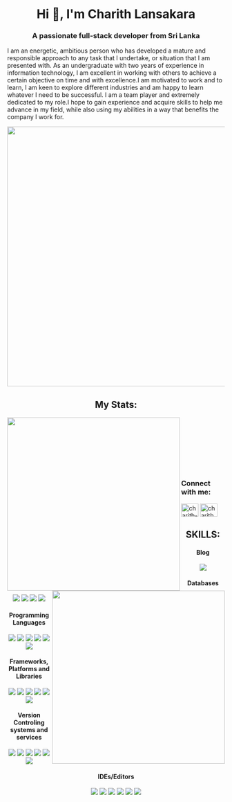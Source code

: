 
<h1 align="center">Hi 👋, I'm Charith Lansakara</h1>
<h3 align="center">A passionate full-stack developer from Sri Lanka</h3>
<p float="center"> 
  
  I am an energetic, ambitious person who has developed a mature and responsible approach to any task that I undertake, or situation that I am presented with. As an undergraduate with two years of experience in information technology, I am excellent in working with others to achieve a certain objective on time and with excellence.I am motivated to work and to learn, I am keen to explore different industries and am happy to learn whatever I need to be successful. I am a team player and extremely dedicated to my role.I hope to gain experience and acquire skills to help me advance in my field, while also using my abilities in a way that benefits the company I work for. 

</p>
<p float="center"> 
<img align="center" width=600px src="https://c.tenor.com/2fXbn6Xtt0UAAAAC/software-software-development.gif">
  </p>
<h2 align='center'>My Stats:</h2>

[<img align="left" src = "https://git-readme-stats-kt8sghnlx-dulshan-perera.vercel.app/api?username=charithlanzzz&&count_private=true&show_icons=true&theme=dark" width="400px"/>](git-readme-stats-lake.vercel.app)

[<img align="right" src = "http://github-readme-streak-stats.herokuapp.com?user=charithlanzzz&theme=dark&date_format=M%20j%5B%2C%20Y%5D" width="400px"/>](https://git.io/streak-stats)

<br/><br/><br/><br/><br/><br/><br/>
<h3 align="left">Connect with me:</h3>
<p align="left">
<a href="https://linkedin.com/in/charith-lansakara-2b5730221" target="blank"><img align="center" src="https://raw.githubusercontent.com/rahuldkjain/github-profile-readme-generator/master/src/images/icons/Social/linked-in-alt.svg" alt="charith-lansakara-2b5730221" height="30" width="40" /></a>
<a href="https://fb.com/charith.lansakara.5" target="blank"><img align="center" src="https://raw.githubusercontent.com/rahuldkjain/github-profile-readme-generator/master/src/images/icons/Social/facebook.svg" alt="charith.lansakara.5" height="30" width="40" /></a>
</p>



<h2 align='center'>SKILLS:</h2>






<h4 align='center'>Blog</h4>
<p align='center'>
  <img src=https://img.shields.io/badge/Medium-12100E?style=for-the-badge&logo=medium&logoColor=white />
</p>
  
  
  
<h4 align='center'>Databases</h4>

<p align='center'>
  <img src=https://img.shields.io/badge/MariaDB-003545?style=for-the-badge&logo=mariadb&logoColor=white/>
  <img src=https://img.shields.io/badge/MongoDB-%234ea94b.svg?style=for-the-badge&logo=mongodb&logoColor=white />
  <img src=https://img.shields.io/badge/mysql-%2300f.svg?style=for-the-badge&logo=mysql&logoColor=white />
  <img src=https://img.shields.io/badge/sqlite-%2307405e.svg?style=for-the-badge&logo=sqlite&logoColor=white />
</p>
  
<h4 align='center'>Programming Languages</h4>
<p align='center'>
  <img src=https://img.shields.io/badge/c-%2300599C.svg?style=for-the-badge&logo=c&logoColor=white />
  <img src=https://img.shields.io/badge/c++-%2300599C.svg?style=for-the-badge&logo=c%2B%2B&logoColor=white />
  <img src=https://img.shields.io/badge/html5-%23E34F26.svg?style=for-the-badge&logo=html5&logoColor=white />
  <img src=https://img.shields.io/badge/java-%23ED8B00.svg?style=for-the-badge&logo=java&logoColor=white />
  <img src=https://img.shields.io/badge/javascript-%23323330.svg?style=for-the-badge&logo=javascript&logoColor=%23F7DF1E />
  <img src=https://img.shields.io/badge/php-%23777BB4.svg?style=for-the-badge&logo=php&logoColor=white />
</p>

<h4 align='center'>Frameworks, Platforms and Libraries</h4>

<p align='center'>
  <img src=https://img.shields.io/badge/laravel-%23FF2D20.svg?style=for-the-badge&logo=laravel&logoColor=white />
  <img src=https://img.shields.io/badge/bootstrap-%23563D7C.svg?style=for-the-badge&logo=bootstrap&logoColor=white />
  <img src=https://img.shields.io/badge/express.js-%23404d59.svg?style=for-the-badge&logo=express&logoColor=%2361DAFB />
  <img src=https://img.shields.io/badge/jquery-%230769AD.svg?style=for-the-badge&logo=jquery&logoColor=white />
  <img src=https://img.shields.io/badge/react-%2320232a.svg?style=for-the-badge&logo=react&logoColor=%2361DAFB />
  <img src=https://img.shields.io/badge/node.js-6DA55F?style=for-the-badge&logo=node.js&logoColor=white />
</p>

<h4 align='center'>Version Controling systems and services</h4>

<p align='center'>
  <img src=https://img.shields.io/badge/Postman-FF6C37?style=for-the-badge&logo=postman&logoColor=white/>
  <img src=https://img.shields.io/badge/git-%23F05033.svg?style=for-the-badge&logo=git&logoColor=white/>
  <img src=https://img.shields.io/badge/github-%23121011.svg?style=for-the-badge&logo=github&logoColor=white/>
  <img src=https://img.shields.io/badge/gitlab-%23181717.svg?style=for-the-badge&logo=gitlab&logoColor=white/>
  <img src=https://img.shields.io/badge/Visual%20Studio%20Code-0078d7.svg?style=for-the-badge&logo=visual-studio-code&logoColor=white/>
  <img src=https://img.shields.io/badge/Visual%20Studio-5C2D91.svg?style=for-the-badge&logo=visual-studio&logoColor=white/>
</p>

<h4 align='center'>IDEs/Editors</h4>

<p align='center'>
  <img src=https://img.shields.io/badge/Android%20Studio-3DDC84.svg?style=for-the-badge&logo=android-studio&logoColor=white/>
  <img src=https://img.shields.io/badge/Eclipse-FE7A16.svg?style=for-the-badge&logo=Eclipse&logoColor=white/>
  <img src=https://img.shields.io/badge/phpstorm-143?style=for-the-badge&logo=phpstorm&logoColor=black&color=black&labelColor=darkorchid/>
  <img src=https://img.shields.io/badge/Replit-DD1200?style=for-the-badge&logo=Replit&logoColor=white/>
  <img src=https://img.shields.io/badge/Visual%20Studio%20Code-0078d7.svg?style=for-the-badge&logo=visual-studio-code&logoColor=white/>
  <img src=https://img.shields.io/badge/Visual%20Studio-5C2D91.svg?style=for-the-badge&logo=visual-studio&logoColor=white/>
</p>


